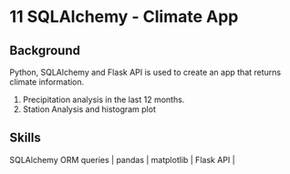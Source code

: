 # 11 SQLAlchemy - Climate App

## Background

Python, SQLAlchemy and Flask API is used to create an app that returns climate information.

1. Precipitation analysis in the last 12 months.
2. Station Analysis and histogram plot



## Skills

SQLAlchemy ORM queries | pandas | matplotlib | Flask API |
